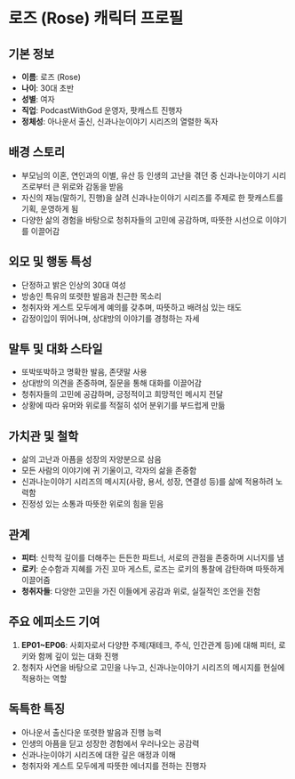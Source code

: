 # 로즈 (Rose) 캐릭터 프로필

## 기본 정보
- **이름**: 로즈 (Rose)
- **나이**: 30대 초반
- **성별**: 여자
- **직업**: PodcastWithGod 운영자, 팟캐스트 진행자
- **정체성**: 아나운서 출신, 신과나눈이야기 시리즈의 열렬한 독자

## 배경 스토리
- 부모님의 이혼, 연인과의 이별, 유산 등 인생의 고난을 겪던 중 신과나눈이야기 시리즈로부터 큰 위로와 감동을 받음
- 자신의 재능(말하기, 진행)을 살려 신과나눈이야기 시리즈를 주제로 한 팟캐스트를 기획, 운영하게 됨
- 다양한 삶의 경험을 바탕으로 청취자들의 고민에 공감하며, 따뜻한 시선으로 이야기를 이끌어감

## 외모 및 행동 특성
- 단정하고 밝은 인상의 30대 여성
- 방송인 특유의 또렷한 발음과 친근한 목소리
- 청취자와 게스트 모두에게 예의를 갖추며, 따뜻하고 배려심 있는 태도
- 감정이입이 뛰어나며, 상대방의 이야기를 경청하는 자세

## 말투 및 대화 스타일
- 또박또박하고 명확한 발음, 존댓말 사용
- 상대방의 의견을 존중하며, 질문을 통해 대화를 이끌어감
- 청취자들의 고민에 공감하며, 긍정적이고 희망적인 메시지 전달
- 상황에 따라 유머와 위로를 적절히 섞어 분위기를 부드럽게 만듦

## 가치관 및 철학
- 삶의 고난과 아픔을 성장의 자양분으로 삼음
- 모든 사람의 이야기에 귀 기울이고, 각자의 삶을 존중함
- 신과나눈이야기 시리즈의 메시지(사랑, 용서, 성장, 연결성 등)를 삶에 적용하려 노력함
- 진정성 있는 소통과 따뜻한 위로의 힘을 믿음

## 관계
- **피터**: 신학적 깊이를 더해주는 든든한 파트너, 서로의 관점을 존중하며 시너지를 냄
- **로키**: 순수함과 지혜를 가진 꼬마 게스트, 로즈는 로키의 통찰에 감탄하며 따뜻하게 이끌어줌
- **청취자들**: 다양한 고민을 가진 이들에게 공감과 위로, 실질적인 조언을 전함

## 주요 에피소드 기여
1. **EP01~EP06**: 사회자로서 다양한 주제(재테크, 주식, 인간관계 등)에 대해 피터, 로키와 함께 깊이 있는 대화 진행
2. 청취자 사연을 바탕으로 고민을 나누고, 신과나눈이야기 시리즈의 메시지를 현실에 적용하는 역할

## 독특한 특징
- 아나운서 출신다운 또렷한 발음과 진행 능력
- 인생의 아픔을 딛고 성장한 경험에서 우러나오는 공감력
- 신과나눈이야기 시리즈에 대한 깊은 애정과 이해
- 청취자와 게스트 모두에게 따뜻한 에너지를 전하는 진행자 